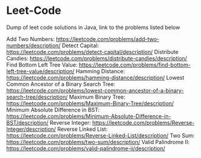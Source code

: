 # Leet-Code
Dump of leet code solutions in Java, link to the problems listed below

Add Two Numbers: https://leetcode.com/problems/add-two-numbers/description/
Detect Capital: https://leetcode.com/problems/detect-capital/description/
Distribute Candies: https://leetcode.com/problems/distribute-candies/description/
Find Bottom Left Tree Value: https://leetcode.com/problems/find-bottom-left-tree-value/description/
Hamming Distance: https://leetcode.com/problems/hamming-distance/description/
Lowest Common Ancestor of a Binary Search Tree: https://leetcode.com/problems/lowest-common-ancestor-of-a-binary-search-tree/description/
Maximum Binary Tree: https://leetcode.com/problems/Maximum-Binary-Tree/description/
Minimum Absolute Difference in BST: https://leetcode.com/problems/Minimum-Absolute-Difference-in-BST/description/
Reverse Integer: https://leetcode.com/problems/Reverse-Integer/description/
Reverse Linked List: https://leetcode.com/problems/Reverse-Linked-List/description/
Two Sum: https://leetcode.com/problems/two-sum/description/
Valid Palindrome II: https://leetcode.com/problems/valid-palindrome-ii/description/
